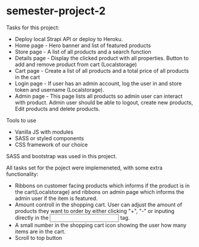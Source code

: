# semester-project-2

Tasks for this project:
* Deploy local Strapi API or deploy to Heroku.
* Home page - Hero banner and list of featured products
* Store page - A list of all products and a search function
* Details page - Display the clicked product with all properties. Button to add and remove product from cart (Localstorage)
* Cart page - Create a list of all products and a total price of all products in the cart
* Login page - If user has an admin account, log the user in and store token and username (Localstorage).
* Admin page - This page lists all products so admin user can interact with product. Admin user should be able to logout, create new products, Edit products and delete products.

Tools to use
* Vanilla JS with modules
* SASS or styled components
* CSS framework of our choice


SASS and bootstrap was used in this project.

All tasks set for the poject were implemeneted, with some extra functionality:
* Ribbons on customer facing products which informs if the product is in the cart(Localstorage) and ribbons on admin page which informs the admin user if the item is featured.
* Amount controll in the shopping cart. User can  adjust the amount of products they want to order by either clicking "+", "-" or inputing directly in the <input> tag.
* A small number in the shopping cart icon showing the user how many items are in the cart.
* Scroll to top button



